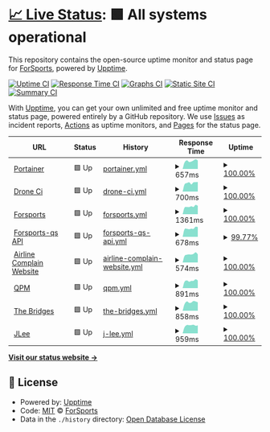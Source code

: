 # [📈 Live Status](https://forsports.github.io/upptime): <!--live status--> **🟩 All systems operational**

This repository contains the open-source uptime monitor and status page for [ForSports](https://forsports.at), powered by [Upptime](https://github.com/upptime/upptime).

[![Uptime CI](https://github.com/forsports/upptime/workflows/Uptime%20CI/badge.svg)](https://github.com/forsports/upptime/actions?query=workflow%3A%22Uptime+CI%22)
[![Response Time CI](https://github.com/forsports/upptime/workflows/Response%20Time%20CI/badge.svg)](https://github.com/forsports/upptime/actions?query=workflow%3A%22Response+Time+CI%22)
[![Graphs CI](https://github.com/forsports/upptime/workflows/Graphs%20CI/badge.svg)](https://github.com/forsports/upptime/actions?query=workflow%3A%22Graphs+CI%22)
[![Static Site CI](https://github.com/forsports/upptime/workflows/Static%20Site%20CI/badge.svg)](https://github.com/forsports/upptime/actions?query=workflow%3A%22Static+Site+CI%22)
[![Summary CI](https://github.com/forsports/upptime/workflows/Summary%20CI/badge.svg)](https://github.com/forsports/upptime/actions?query=workflow%3A%22Summary+CI%22)

With [Upptime](https://upptime.js.org), you can get your own unlimited and free uptime monitor and status page, powered entirely by a GitHub repository. We use [Issues](https://github.com/forsports/upptime/issues) as incident reports, [Actions](https://github.com/forsports/upptime/actions) as uptime monitors, and [Pages](https://forsports.github.io/upptime) for the status page.

<!--start: status pages-->
<!-- This summary is generated by Upptime (https://github.com/upptime/upptime) -->
<!-- Do not edit this manually, your changes will be overwritten -->
<!-- prettier-ignore -->
| URL | Status | History | Response Time | Uptime |
| --- | ------ | ------- | ------------- | ------ |
| <img alt="" src="https://favicons.githubusercontent.com/portainer.forsports.eu" height="13"> [Portainer](https://portainer.forsports.eu/#!/auth) | 🟩 Up | [portainer.yml](https://github.com/forsports/upptime/commits/HEAD/history/portainer.yml) | <details><summary><img alt="Response time graph" src="./graphs/portainer/response-time-week.png" height="20"> 657ms</summary><br><a href="https://status.forsports.at/history/portainer"><img alt="Response time 706" src="https://img.shields.io/endpoint?url=https%3A%2F%2Fraw.githubusercontent.com%2Fforsports%2Fupptime%2FHEAD%2Fapi%2Fportainer%2Fresponse-time.json"></a><br><a href="https://status.forsports.at/history/portainer"><img alt="24-hour response time 722" src="https://img.shields.io/endpoint?url=https%3A%2F%2Fraw.githubusercontent.com%2Fforsports%2Fupptime%2FHEAD%2Fapi%2Fportainer%2Fresponse-time-day.json"></a><br><a href="https://status.forsports.at/history/portainer"><img alt="7-day response time 657" src="https://img.shields.io/endpoint?url=https%3A%2F%2Fraw.githubusercontent.com%2Fforsports%2Fupptime%2FHEAD%2Fapi%2Fportainer%2Fresponse-time-week.json"></a><br><a href="https://status.forsports.at/history/portainer"><img alt="30-day response time 637" src="https://img.shields.io/endpoint?url=https%3A%2F%2Fraw.githubusercontent.com%2Fforsports%2Fupptime%2FHEAD%2Fapi%2Fportainer%2Fresponse-time-month.json"></a><br><a href="https://status.forsports.at/history/portainer"><img alt="1-year response time 715" src="https://img.shields.io/endpoint?url=https%3A%2F%2Fraw.githubusercontent.com%2Fforsports%2Fupptime%2FHEAD%2Fapi%2Fportainer%2Fresponse-time-year.json"></a></details> | <details><summary><a href="https://status.forsports.at/history/portainer">100.00%</a></summary><a href="https://status.forsports.at/history/portainer"><img alt="All-time uptime 99.94%" src="https://img.shields.io/endpoint?url=https%3A%2F%2Fraw.githubusercontent.com%2Fforsports%2Fupptime%2FHEAD%2Fapi%2Fportainer%2Fuptime.json"></a><br><a href="https://status.forsports.at/history/portainer"><img alt="24-hour uptime 100.00%" src="https://img.shields.io/endpoint?url=https%3A%2F%2Fraw.githubusercontent.com%2Fforsports%2Fupptime%2FHEAD%2Fapi%2Fportainer%2Fuptime-day.json"></a><br><a href="https://status.forsports.at/history/portainer"><img alt="7-day uptime 100.00%" src="https://img.shields.io/endpoint?url=https%3A%2F%2Fraw.githubusercontent.com%2Fforsports%2Fupptime%2FHEAD%2Fapi%2Fportainer%2Fuptime-week.json"></a><br><a href="https://status.forsports.at/history/portainer"><img alt="30-day uptime 100.00%" src="https://img.shields.io/endpoint?url=https%3A%2F%2Fraw.githubusercontent.com%2Fforsports%2Fupptime%2FHEAD%2Fapi%2Fportainer%2Fuptime-month.json"></a><br><a href="https://status.forsports.at/history/portainer"><img alt="1-year uptime 99.94%" src="https://img.shields.io/endpoint?url=https%3A%2F%2Fraw.githubusercontent.com%2Fforsports%2Fupptime%2FHEAD%2Fapi%2Fportainer%2Fuptime-year.json"></a></details>
| <img alt="" src="https://favicons.githubusercontent.com/ci.forsports.eu" height="13"> [Drone Ci](https://ci.forsports.eu/) | 🟩 Up | [drone-ci.yml](https://github.com/forsports/upptime/commits/HEAD/history/drone-ci.yml) | <details><summary><img alt="Response time graph" src="./graphs/drone-ci/response-time-week.png" height="20"> 700ms</summary><br><a href="https://status.forsports.at/history/drone-ci"><img alt="Response time 607" src="https://img.shields.io/endpoint?url=https%3A%2F%2Fraw.githubusercontent.com%2Fforsports%2Fupptime%2FHEAD%2Fapi%2Fdrone-ci%2Fresponse-time.json"></a><br><a href="https://status.forsports.at/history/drone-ci"><img alt="24-hour response time 720" src="https://img.shields.io/endpoint?url=https%3A%2F%2Fraw.githubusercontent.com%2Fforsports%2Fupptime%2FHEAD%2Fapi%2Fdrone-ci%2Fresponse-time-day.json"></a><br><a href="https://status.forsports.at/history/drone-ci"><img alt="7-day response time 700" src="https://img.shields.io/endpoint?url=https%3A%2F%2Fraw.githubusercontent.com%2Fforsports%2Fupptime%2FHEAD%2Fapi%2Fdrone-ci%2Fresponse-time-week.json"></a><br><a href="https://status.forsports.at/history/drone-ci"><img alt="30-day response time 669" src="https://img.shields.io/endpoint?url=https%3A%2F%2Fraw.githubusercontent.com%2Fforsports%2Fupptime%2FHEAD%2Fapi%2Fdrone-ci%2Fresponse-time-month.json"></a><br><a href="https://status.forsports.at/history/drone-ci"><img alt="1-year response time 617" src="https://img.shields.io/endpoint?url=https%3A%2F%2Fraw.githubusercontent.com%2Fforsports%2Fupptime%2FHEAD%2Fapi%2Fdrone-ci%2Fresponse-time-year.json"></a></details> | <details><summary><a href="https://status.forsports.at/history/drone-ci">100.00%</a></summary><a href="https://status.forsports.at/history/drone-ci"><img alt="All-time uptime 99.94%" src="https://img.shields.io/endpoint?url=https%3A%2F%2Fraw.githubusercontent.com%2Fforsports%2Fupptime%2FHEAD%2Fapi%2Fdrone-ci%2Fuptime.json"></a><br><a href="https://status.forsports.at/history/drone-ci"><img alt="24-hour uptime 100.00%" src="https://img.shields.io/endpoint?url=https%3A%2F%2Fraw.githubusercontent.com%2Fforsports%2Fupptime%2FHEAD%2Fapi%2Fdrone-ci%2Fuptime-day.json"></a><br><a href="https://status.forsports.at/history/drone-ci"><img alt="7-day uptime 100.00%" src="https://img.shields.io/endpoint?url=https%3A%2F%2Fraw.githubusercontent.com%2Fforsports%2Fupptime%2FHEAD%2Fapi%2Fdrone-ci%2Fuptime-week.json"></a><br><a href="https://status.forsports.at/history/drone-ci"><img alt="30-day uptime 100.00%" src="https://img.shields.io/endpoint?url=https%3A%2F%2Fraw.githubusercontent.com%2Fforsports%2Fupptime%2FHEAD%2Fapi%2Fdrone-ci%2Fuptime-month.json"></a><br><a href="https://status.forsports.at/history/drone-ci"><img alt="1-year uptime 99.94%" src="https://img.shields.io/endpoint?url=https%3A%2F%2Fraw.githubusercontent.com%2Fforsports%2Fupptime%2FHEAD%2Fapi%2Fdrone-ci%2Fuptime-year.json"></a></details>
| <img alt="" src="https://favicons.githubusercontent.com/forsports.at" height="13"> [Forsports](https://forsports.at) | 🟩 Up | [forsports.yml](https://github.com/forsports/upptime/commits/HEAD/history/forsports.yml) | <details><summary><img alt="Response time graph" src="./graphs/forsports/response-time-week.png" height="20"> 1361ms</summary><br><a href="https://status.forsports.at/history/forsports"><img alt="Response time 1699" src="https://img.shields.io/endpoint?url=https%3A%2F%2Fraw.githubusercontent.com%2Fforsports%2Fupptime%2FHEAD%2Fapi%2Fforsports%2Fresponse-time.json"></a><br><a href="https://status.forsports.at/history/forsports"><img alt="24-hour response time 1200" src="https://img.shields.io/endpoint?url=https%3A%2F%2Fraw.githubusercontent.com%2Fforsports%2Fupptime%2FHEAD%2Fapi%2Fforsports%2Fresponse-time-day.json"></a><br><a href="https://status.forsports.at/history/forsports"><img alt="7-day response time 1361" src="https://img.shields.io/endpoint?url=https%3A%2F%2Fraw.githubusercontent.com%2Fforsports%2Fupptime%2FHEAD%2Fapi%2Fforsports%2Fresponse-time-week.json"></a><br><a href="https://status.forsports.at/history/forsports"><img alt="30-day response time 1371" src="https://img.shields.io/endpoint?url=https%3A%2F%2Fraw.githubusercontent.com%2Fforsports%2Fupptime%2FHEAD%2Fapi%2Fforsports%2Fresponse-time-month.json"></a><br><a href="https://status.forsports.at/history/forsports"><img alt="1-year response time 1441" src="https://img.shields.io/endpoint?url=https%3A%2F%2Fraw.githubusercontent.com%2Fforsports%2Fupptime%2FHEAD%2Fapi%2Fforsports%2Fresponse-time-year.json"></a></details> | <details><summary><a href="https://status.forsports.at/history/forsports">100.00%</a></summary><a href="https://status.forsports.at/history/forsports"><img alt="All-time uptime 99.94%" src="https://img.shields.io/endpoint?url=https%3A%2F%2Fraw.githubusercontent.com%2Fforsports%2Fupptime%2FHEAD%2Fapi%2Fforsports%2Fuptime.json"></a><br><a href="https://status.forsports.at/history/forsports"><img alt="24-hour uptime 100.00%" src="https://img.shields.io/endpoint?url=https%3A%2F%2Fraw.githubusercontent.com%2Fforsports%2Fupptime%2FHEAD%2Fapi%2Fforsports%2Fuptime-day.json"></a><br><a href="https://status.forsports.at/history/forsports"><img alt="7-day uptime 100.00%" src="https://img.shields.io/endpoint?url=https%3A%2F%2Fraw.githubusercontent.com%2Fforsports%2Fupptime%2FHEAD%2Fapi%2Fforsports%2Fuptime-week.json"></a><br><a href="https://status.forsports.at/history/forsports"><img alt="30-day uptime 100.00%" src="https://img.shields.io/endpoint?url=https%3A%2F%2Fraw.githubusercontent.com%2Fforsports%2Fupptime%2FHEAD%2Fapi%2Fforsports%2Fuptime-month.json"></a><br><a href="https://status.forsports.at/history/forsports"><img alt="1-year uptime 99.94%" src="https://img.shields.io/endpoint?url=https%3A%2F%2Fraw.githubusercontent.com%2Fforsports%2Fupptime%2FHEAD%2Fapi%2Fforsports%2Fuptime-year.json"></a></details>
| <img alt="" src="https://favicons.githubusercontent.com/api-qs.forsports.at" height="13"> [Forsports-qs API](https://api-qs.forsports.at/api/version) | 🟩 Up | [forsports-qs-api.yml](https://github.com/forsports/upptime/commits/HEAD/history/forsports-qs-api.yml) | <details><summary><img alt="Response time graph" src="./graphs/forsports-qs-api/response-time-week.png" height="20"> 678ms</summary><br><a href="https://status.forsports.at/history/forsports-qs-api"><img alt="Response time 630" src="https://img.shields.io/endpoint?url=https%3A%2F%2Fraw.githubusercontent.com%2Fforsports%2Fupptime%2FHEAD%2Fapi%2Fforsports-qs-api%2Fresponse-time.json"></a><br><a href="https://status.forsports.at/history/forsports-qs-api"><img alt="24-hour response time 853" src="https://img.shields.io/endpoint?url=https%3A%2F%2Fraw.githubusercontent.com%2Fforsports%2Fupptime%2FHEAD%2Fapi%2Fforsports-qs-api%2Fresponse-time-day.json"></a><br><a href="https://status.forsports.at/history/forsports-qs-api"><img alt="7-day response time 678" src="https://img.shields.io/endpoint?url=https%3A%2F%2Fraw.githubusercontent.com%2Fforsports%2Fupptime%2FHEAD%2Fapi%2Fforsports-qs-api%2Fresponse-time-week.json"></a><br><a href="https://status.forsports.at/history/forsports-qs-api"><img alt="30-day response time 612" src="https://img.shields.io/endpoint?url=https%3A%2F%2Fraw.githubusercontent.com%2Fforsports%2Fupptime%2FHEAD%2Fapi%2Fforsports-qs-api%2Fresponse-time-month.json"></a><br><a href="https://status.forsports.at/history/forsports-qs-api"><img alt="1-year response time 638" src="https://img.shields.io/endpoint?url=https%3A%2F%2Fraw.githubusercontent.com%2Fforsports%2Fupptime%2FHEAD%2Fapi%2Fforsports-qs-api%2Fresponse-time-year.json"></a></details> | <details><summary><a href="https://status.forsports.at/history/forsports-qs-api">99.77%</a></summary><a href="https://status.forsports.at/history/forsports-qs-api"><img alt="All-time uptime 99.79%" src="https://img.shields.io/endpoint?url=https%3A%2F%2Fraw.githubusercontent.com%2Fforsports%2Fupptime%2FHEAD%2Fapi%2Fforsports-qs-api%2Fuptime.json"></a><br><a href="https://status.forsports.at/history/forsports-qs-api"><img alt="24-hour uptime 98.37%" src="https://img.shields.io/endpoint?url=https%3A%2F%2Fraw.githubusercontent.com%2Fforsports%2Fupptime%2FHEAD%2Fapi%2Fforsports-qs-api%2Fuptime-day.json"></a><br><a href="https://status.forsports.at/history/forsports-qs-api"><img alt="7-day uptime 99.77%" src="https://img.shields.io/endpoint?url=https%3A%2F%2Fraw.githubusercontent.com%2Fforsports%2Fupptime%2FHEAD%2Fapi%2Fforsports-qs-api%2Fuptime-week.json"></a><br><a href="https://status.forsports.at/history/forsports-qs-api"><img alt="30-day uptime 99.95%" src="https://img.shields.io/endpoint?url=https%3A%2F%2Fraw.githubusercontent.com%2Fforsports%2Fupptime%2FHEAD%2Fapi%2Fforsports-qs-api%2Fuptime-month.json"></a><br><a href="https://status.forsports.at/history/forsports-qs-api"><img alt="1-year uptime 99.78%" src="https://img.shields.io/endpoint?url=https%3A%2F%2Fraw.githubusercontent.com%2Fforsports%2Fupptime%2FHEAD%2Fapi%2Fforsports-qs-api%2Fuptime-year.json"></a></details>
| <img alt="" src="https://favicons.githubusercontent.com/airline.qpm.co.at" height="13"> [Airline Complain Website](https://airline.qpm.co.at/) | 🟩 Up | [airline-complain-website.yml](https://github.com/forsports/upptime/commits/HEAD/history/airline-complain-website.yml) | <details><summary><img alt="Response time graph" src="./graphs/airline-complain-website/response-time-week.png" height="20"> 574ms</summary><br><a href="https://status.forsports.at/history/airline-complain-website"><img alt="Response time 596" src="https://img.shields.io/endpoint?url=https%3A%2F%2Fraw.githubusercontent.com%2Fforsports%2Fupptime%2FHEAD%2Fapi%2Fairline-complain-website%2Fresponse-time.json"></a><br><a href="https://status.forsports.at/history/airline-complain-website"><img alt="24-hour response time 545" src="https://img.shields.io/endpoint?url=https%3A%2F%2Fraw.githubusercontent.com%2Fforsports%2Fupptime%2FHEAD%2Fapi%2Fairline-complain-website%2Fresponse-time-day.json"></a><br><a href="https://status.forsports.at/history/airline-complain-website"><img alt="7-day response time 574" src="https://img.shields.io/endpoint?url=https%3A%2F%2Fraw.githubusercontent.com%2Fforsports%2Fupptime%2FHEAD%2Fapi%2Fairline-complain-website%2Fresponse-time-week.json"></a><br><a href="https://status.forsports.at/history/airline-complain-website"><img alt="30-day response time 577" src="https://img.shields.io/endpoint?url=https%3A%2F%2Fraw.githubusercontent.com%2Fforsports%2Fupptime%2FHEAD%2Fapi%2Fairline-complain-website%2Fresponse-time-month.json"></a><br><a href="https://status.forsports.at/history/airline-complain-website"><img alt="1-year response time 591" src="https://img.shields.io/endpoint?url=https%3A%2F%2Fraw.githubusercontent.com%2Fforsports%2Fupptime%2FHEAD%2Fapi%2Fairline-complain-website%2Fresponse-time-year.json"></a></details> | <details><summary><a href="https://status.forsports.at/history/airline-complain-website">100.00%</a></summary><a href="https://status.forsports.at/history/airline-complain-website"><img alt="All-time uptime 99.94%" src="https://img.shields.io/endpoint?url=https%3A%2F%2Fraw.githubusercontent.com%2Fforsports%2Fupptime%2FHEAD%2Fapi%2Fairline-complain-website%2Fuptime.json"></a><br><a href="https://status.forsports.at/history/airline-complain-website"><img alt="24-hour uptime 100.00%" src="https://img.shields.io/endpoint?url=https%3A%2F%2Fraw.githubusercontent.com%2Fforsports%2Fupptime%2FHEAD%2Fapi%2Fairline-complain-website%2Fuptime-day.json"></a><br><a href="https://status.forsports.at/history/airline-complain-website"><img alt="7-day uptime 100.00%" src="https://img.shields.io/endpoint?url=https%3A%2F%2Fraw.githubusercontent.com%2Fforsports%2Fupptime%2FHEAD%2Fapi%2Fairline-complain-website%2Fuptime-week.json"></a><br><a href="https://status.forsports.at/history/airline-complain-website"><img alt="30-day uptime 100.00%" src="https://img.shields.io/endpoint?url=https%3A%2F%2Fraw.githubusercontent.com%2Fforsports%2Fupptime%2FHEAD%2Fapi%2Fairline-complain-website%2Fuptime-month.json"></a><br><a href="https://status.forsports.at/history/airline-complain-website"><img alt="1-year uptime 99.95%" src="https://img.shields.io/endpoint?url=https%3A%2F%2Fraw.githubusercontent.com%2Fforsports%2Fupptime%2FHEAD%2Fapi%2Fairline-complain-website%2Fuptime-year.json"></a></details>
| <img alt="" src="https://favicons.githubusercontent.com/stg.qpm.co.at" height="13"> [QPM](https://stg.qpm.co.at/web) | 🟩 Up | [qpm.yml](https://github.com/forsports/upptime/commits/HEAD/history/qpm.yml) | <details><summary><img alt="Response time graph" src="./graphs/qpm/response-time-week.png" height="20"> 891ms</summary><br><a href="https://status.forsports.at/history/qpm"><img alt="Response time 1262" src="https://img.shields.io/endpoint?url=https%3A%2F%2Fraw.githubusercontent.com%2Fforsports%2Fupptime%2FHEAD%2Fapi%2Fqpm%2Fresponse-time.json"></a><br><a href="https://status.forsports.at/history/qpm"><img alt="24-hour response time 951" src="https://img.shields.io/endpoint?url=https%3A%2F%2Fraw.githubusercontent.com%2Fforsports%2Fupptime%2FHEAD%2Fapi%2Fqpm%2Fresponse-time-day.json"></a><br><a href="https://status.forsports.at/history/qpm"><img alt="7-day response time 891" src="https://img.shields.io/endpoint?url=https%3A%2F%2Fraw.githubusercontent.com%2Fforsports%2Fupptime%2FHEAD%2Fapi%2Fqpm%2Fresponse-time-week.json"></a><br><a href="https://status.forsports.at/history/qpm"><img alt="30-day response time 927" src="https://img.shields.io/endpoint?url=https%3A%2F%2Fraw.githubusercontent.com%2Fforsports%2Fupptime%2FHEAD%2Fapi%2Fqpm%2Fresponse-time-month.json"></a><br><a href="https://status.forsports.at/history/qpm"><img alt="1-year response time 1198" src="https://img.shields.io/endpoint?url=https%3A%2F%2Fraw.githubusercontent.com%2Fforsports%2Fupptime%2FHEAD%2Fapi%2Fqpm%2Fresponse-time-year.json"></a></details> | <details><summary><a href="https://status.forsports.at/history/qpm">100.00%</a></summary><a href="https://status.forsports.at/history/qpm"><img alt="All-time uptime 99.94%" src="https://img.shields.io/endpoint?url=https%3A%2F%2Fraw.githubusercontent.com%2Fforsports%2Fupptime%2FHEAD%2Fapi%2Fqpm%2Fuptime.json"></a><br><a href="https://status.forsports.at/history/qpm"><img alt="24-hour uptime 100.00%" src="https://img.shields.io/endpoint?url=https%3A%2F%2Fraw.githubusercontent.com%2Fforsports%2Fupptime%2FHEAD%2Fapi%2Fqpm%2Fuptime-day.json"></a><br><a href="https://status.forsports.at/history/qpm"><img alt="7-day uptime 100.00%" src="https://img.shields.io/endpoint?url=https%3A%2F%2Fraw.githubusercontent.com%2Fforsports%2Fupptime%2FHEAD%2Fapi%2Fqpm%2Fuptime-week.json"></a><br><a href="https://status.forsports.at/history/qpm"><img alt="30-day uptime 100.00%" src="https://img.shields.io/endpoint?url=https%3A%2F%2Fraw.githubusercontent.com%2Fforsports%2Fupptime%2FHEAD%2Fapi%2Fqpm%2Fuptime-month.json"></a><br><a href="https://status.forsports.at/history/qpm"><img alt="1-year uptime 99.94%" src="https://img.shields.io/endpoint?url=https%3A%2F%2Fraw.githubusercontent.com%2Fforsports%2Fupptime%2FHEAD%2Fapi%2Fqpm%2Fuptime-year.json"></a></details>
| <img alt="" src="https://favicons.githubusercontent.com/thebridge-stg.qpm.co.at" height="13"> [The Bridges](https://thebridge-stg.qpm.co.at/) | 🟩 Up | [the-bridges.yml](https://github.com/forsports/upptime/commits/HEAD/history/the-bridges.yml) | <details><summary><img alt="Response time graph" src="./graphs/the-bridges/response-time-week.png" height="20"> 858ms</summary><br><a href="https://status.forsports.at/history/the-bridges"><img alt="Response time 869" src="https://img.shields.io/endpoint?url=https%3A%2F%2Fraw.githubusercontent.com%2Fforsports%2Fupptime%2FHEAD%2Fapi%2Fthe-bridges%2Fresponse-time.json"></a><br><a href="https://status.forsports.at/history/the-bridges"><img alt="24-hour response time 830" src="https://img.shields.io/endpoint?url=https%3A%2F%2Fraw.githubusercontent.com%2Fforsports%2Fupptime%2FHEAD%2Fapi%2Fthe-bridges%2Fresponse-time-day.json"></a><br><a href="https://status.forsports.at/history/the-bridges"><img alt="7-day response time 858" src="https://img.shields.io/endpoint?url=https%3A%2F%2Fraw.githubusercontent.com%2Fforsports%2Fupptime%2FHEAD%2Fapi%2Fthe-bridges%2Fresponse-time-week.json"></a><br><a href="https://status.forsports.at/history/the-bridges"><img alt="30-day response time 809" src="https://img.shields.io/endpoint?url=https%3A%2F%2Fraw.githubusercontent.com%2Fforsports%2Fupptime%2FHEAD%2Fapi%2Fthe-bridges%2Fresponse-time-month.json"></a><br><a href="https://status.forsports.at/history/the-bridges"><img alt="1-year response time 869" src="https://img.shields.io/endpoint?url=https%3A%2F%2Fraw.githubusercontent.com%2Fforsports%2Fupptime%2FHEAD%2Fapi%2Fthe-bridges%2Fresponse-time-year.json"></a></details> | <details><summary><a href="https://status.forsports.at/history/the-bridges">100.00%</a></summary><a href="https://status.forsports.at/history/the-bridges"><img alt="All-time uptime 99.95%" src="https://img.shields.io/endpoint?url=https%3A%2F%2Fraw.githubusercontent.com%2Fforsports%2Fupptime%2FHEAD%2Fapi%2Fthe-bridges%2Fuptime.json"></a><br><a href="https://status.forsports.at/history/the-bridges"><img alt="24-hour uptime 100.00%" src="https://img.shields.io/endpoint?url=https%3A%2F%2Fraw.githubusercontent.com%2Fforsports%2Fupptime%2FHEAD%2Fapi%2Fthe-bridges%2Fuptime-day.json"></a><br><a href="https://status.forsports.at/history/the-bridges"><img alt="7-day uptime 100.00%" src="https://img.shields.io/endpoint?url=https%3A%2F%2Fraw.githubusercontent.com%2Fforsports%2Fupptime%2FHEAD%2Fapi%2Fthe-bridges%2Fuptime-week.json"></a><br><a href="https://status.forsports.at/history/the-bridges"><img alt="30-day uptime 100.00%" src="https://img.shields.io/endpoint?url=https%3A%2F%2Fraw.githubusercontent.com%2Fforsports%2Fupptime%2FHEAD%2Fapi%2Fthe-bridges%2Fuptime-month.json"></a><br><a href="https://status.forsports.at/history/the-bridges"><img alt="1-year uptime 99.95%" src="https://img.shields.io/endpoint?url=https%3A%2F%2Fraw.githubusercontent.com%2Fforsports%2Fupptime%2FHEAD%2Fapi%2Fthe-bridges%2Fuptime-year.json"></a></details>
| <img alt="" src="https://favicons.githubusercontent.com/jlee-stg.qpm.co.at" height="13"> [JLee](https://jlee-stg.qpm.co.at/) | 🟩 Up | [j-lee.yml](https://github.com/forsports/upptime/commits/HEAD/history/j-lee.yml) | <details><summary><img alt="Response time graph" src="./graphs/j-lee/response-time-week.png" height="20"> 959ms</summary><br><a href="https://status.forsports.at/history/j-lee"><img alt="Response time 968" src="https://img.shields.io/endpoint?url=https%3A%2F%2Fraw.githubusercontent.com%2Fforsports%2Fupptime%2FHEAD%2Fapi%2Fj-lee%2Fresponse-time.json"></a><br><a href="https://status.forsports.at/history/j-lee"><img alt="24-hour response time 953" src="https://img.shields.io/endpoint?url=https%3A%2F%2Fraw.githubusercontent.com%2Fforsports%2Fupptime%2FHEAD%2Fapi%2Fj-lee%2Fresponse-time-day.json"></a><br><a href="https://status.forsports.at/history/j-lee"><img alt="7-day response time 959" src="https://img.shields.io/endpoint?url=https%3A%2F%2Fraw.githubusercontent.com%2Fforsports%2Fupptime%2FHEAD%2Fapi%2Fj-lee%2Fresponse-time-week.json"></a><br><a href="https://status.forsports.at/history/j-lee"><img alt="30-day response time 909" src="https://img.shields.io/endpoint?url=https%3A%2F%2Fraw.githubusercontent.com%2Fforsports%2Fupptime%2FHEAD%2Fapi%2Fj-lee%2Fresponse-time-month.json"></a><br><a href="https://status.forsports.at/history/j-lee"><img alt="1-year response time 978" src="https://img.shields.io/endpoint?url=https%3A%2F%2Fraw.githubusercontent.com%2Fforsports%2Fupptime%2FHEAD%2Fapi%2Fj-lee%2Fresponse-time-year.json"></a></details> | <details><summary><a href="https://status.forsports.at/history/j-lee">100.00%</a></summary><a href="https://status.forsports.at/history/j-lee"><img alt="All-time uptime 99.95%" src="https://img.shields.io/endpoint?url=https%3A%2F%2Fraw.githubusercontent.com%2Fforsports%2Fupptime%2FHEAD%2Fapi%2Fj-lee%2Fuptime.json"></a><br><a href="https://status.forsports.at/history/j-lee"><img alt="24-hour uptime 100.00%" src="https://img.shields.io/endpoint?url=https%3A%2F%2Fraw.githubusercontent.com%2Fforsports%2Fupptime%2FHEAD%2Fapi%2Fj-lee%2Fuptime-day.json"></a><br><a href="https://status.forsports.at/history/j-lee"><img alt="7-day uptime 100.00%" src="https://img.shields.io/endpoint?url=https%3A%2F%2Fraw.githubusercontent.com%2Fforsports%2Fupptime%2FHEAD%2Fapi%2Fj-lee%2Fuptime-week.json"></a><br><a href="https://status.forsports.at/history/j-lee"><img alt="30-day uptime 100.00%" src="https://img.shields.io/endpoint?url=https%3A%2F%2Fraw.githubusercontent.com%2Fforsports%2Fupptime%2FHEAD%2Fapi%2Fj-lee%2Fuptime-month.json"></a><br><a href="https://status.forsports.at/history/j-lee"><img alt="1-year uptime 99.95%" src="https://img.shields.io/endpoint?url=https%3A%2F%2Fraw.githubusercontent.com%2Fforsports%2Fupptime%2FHEAD%2Fapi%2Fj-lee%2Fuptime-year.json"></a></details>

<!--end: status pages-->

[**Visit our status website →**](https://forsports.github.io/upptime)

## 📄 License

- Powered by: [Upptime](https://github.com/upptime/upptime)
- Code: [MIT](./LICENSE) © [ForSports](https://forsports.at)
- Data in the `./history` directory: [Open Database License](https://opendatacommons.org/licenses/odbl/1-0/)
